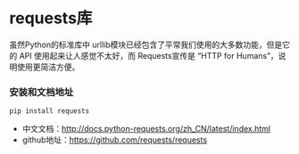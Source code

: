 # requests库

虽然Python的标准库中 urllib模块已经包含了平常我们使用的大多数功能，但是它的 API 使用起来让人感觉不太好，而 Requests宣传是 “HTTP for Humans”，说明使用更简洁方便。

### 安装和文档地址
```
pip install requests
```
- 中文文档：http://docs.python-requests.org/zh_CN/latest/index.html
- github地址：https://github.com/requests/requests